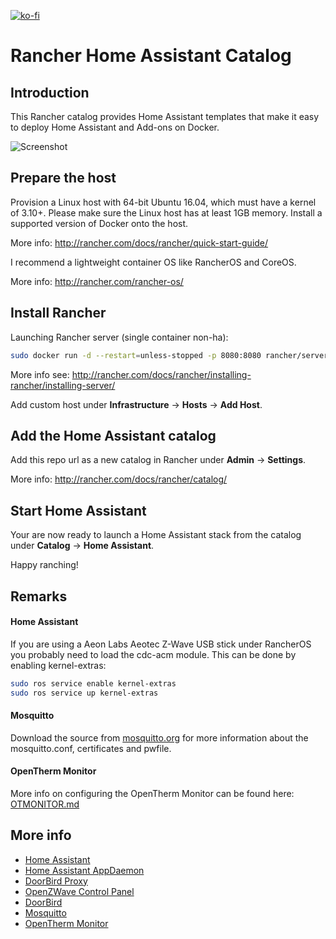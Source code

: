 [![ko-fi](https://www.ko-fi.com/img/githubbutton_sm.svg)](https://ko-fi.com/S6S116FB5)

# Rancher Home Assistant Catalog

## Introduction
This Rancher catalog provides Home Assistant templates that make it easy to deploy Home Assistant and Add-ons on Docker.

![Screenshot](screenshot.png)

## Prepare the host
Provision a Linux host with 64-bit Ubuntu 16.04, which must have a kernel of 3.10+. Please make sure the Linux host has at least 1GB memory. Install a supported version of Docker onto the host.

More info: http://rancher.com/docs/rancher/quick-start-guide/

I recommend a lightweight container OS like RancherOS and CoreOS.

More info: http://rancher.com/rancher-os/

## Install Rancher
Launching Rancher server (single container non-ha):
```bash
sudo docker run -d --restart=unless-stopped -p 8080:8080 rancher/server
```

More info see: http://rancher.com/docs/rancher/installing-rancher/installing-server/

Add custom host under **Infrastructure** -> **Hosts** -> **Add Host**.

## Add the Home Assistant catalog
Add this repo url as a new catalog in Rancher under **Admin** -> **Settings**.

More info: http://rancher.com/docs/rancher/catalog/

## Start Home Assistant

Your are now ready to launch a Home Assistant stack from the catalog under **Catalog** -> **Home Assistant**.

Happy ranching!

## Remarks

#### Home Assistant
If you are using a Aeon Labs Aeotec Z-Wave USB stick under RancherOS you probably need to load the cdc-acm module. 
This can be done by enabling kernel-extras:

```bash
sudo ros service enable kernel-extras
sudo ros service up kernel-extras
```

#### Mosquitto
Download the source from [mosquitto.org](https://mosquitto.org/) for more information about the mosquitto.conf, certificates and pwfile.

#### OpenTherm Monitor
More info on configuring the OpenTherm Monitor can be found here: [OTMONITOR.md](OTMONITOR.md)

## More info
- [Home Assistant](https://home-assistant.io/)
- [Home Assistant AppDaemon](https://home-assistant.io/docs/ecosystem/appdaemon/)
- [DoorBird Proxy](https://github.com/basschipper/homeassistant-doorbird-proxy)
- [OpenZWave Control Panel](https://github.com/OpenZWave/open-zwave-control-panel)
- [DoorBird](http://www.doorbird.com/)
- [Mosquitto](https://mosquitto.org/) 
- [OpenTherm Monitor](http://otgw.tclcode.com/otmonitor.html)